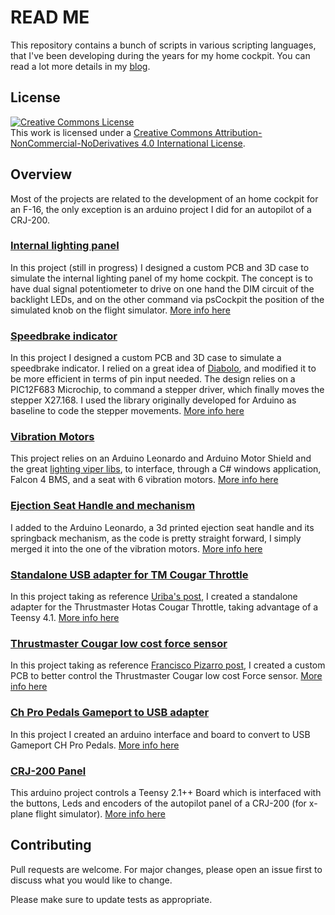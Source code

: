# READ ME

This repository contains a bunch of scripts in various scripting languages, that I've been developing during the years for my home cockpit. You can read a lot more details in my [blog](https://giovannimedici.wordpress.com).

## License
<a rel="license" href="http://creativecommons.org/licenses/by-nc-nd/4.0/"><img alt="Creative Commons License" style="border-width:0" src="https://i.creativecommons.org/l/by-nc-nd/4.0/88x31.png" /></a><br />This work is licensed under a <a rel="license" href="http://creativecommons.org/licenses/by-nc-nd/4.0/">Creative Commons Attribution-NonCommercial-NoDerivatives 4.0 International License</a>.
## Overview

Most of the projects are related to the development of an home cockpit for an F-16, the only exception is an arduino project I did for an autopilot of a CRJ-200.

### [Internal lighting panel](https://giovannimedici.wordpress.com/2022/10/01/internal-lighting-panel/)

In this project (still in progress) I designed a custom PCB and 3D case to simulate the internal lighting panel of my home cockpit. The concept is to have dual signal potentiometer to drive on one hand the DIM circuit of the backlight LEDs, and on the other command via psCockpit the position of the simulated knob on the flight simulator. [More info here](https://giovannimedici.wordpress.com/2022/10/01/internal-lighting-panel/)


### [Speedbrake indicator](https://giovannimedici.wordpress.com/2022/04/03/speed-brake-indicator/)

In this project I designed a custom PCB and 3D case to simulate a speedbrake indicator. I relied on a great idea of [Diabolo](http://www.viperpits.org/smf/index.php?topic=10716.msg185798#msg185798), and modified it to be more efficient in terms of pin input needed. The design relies on a PIC12F683 Microchip, to command a stepper driver, which finally moves the stepper X27.168. I used the library originally developed for Arduino as baseline to code the stepper movements. [More info here](giovannimedici.wordpress.com/2022/04/03/speed-brake-indicator/)

### [Vibration Motors](https://github.com/Giovanni-Medici/FalconCockpit/tree/master/VibrationMotors_EjectionSeatHandle)

This project relies on an Arduino Leonardo and Arduino Motor Shield and the great [lighting viper libs](https://github.com/lightningviper/lightningstools), to interface, through a C# windows application, Falcon 4 BMS, and a seat with 6 vibration motors. [More info here](giovannimedici.wordpress.com/2020/11/21/vibration-motors-seat/)

### [Ejection Seat Handle and mechanism](https://github.com/Giovanni-Medici/FalconCockpit/tree/master/VibrationMotors_EjectionSeatHandle)

I added to the Arduino Leonardo, a 3d printed ejection seat handle and its springback mechanism, as the code is pretty straight forward, I simply merged it into the one of the vibration motors. [More info here](giovannimedici.wordpress.com/2021/03/25/ejection-seat-handle-and-mechanism/)

### [Standalone USB adapter for TM Cougar Throttle](https://github.com/Giovanni-Medici/FalconCockpit/tree/master/USBstandaloneCougar)

In this project taking as reference [Uriba's post](https://pit.uriba.org/uriba/standalone-cougar-tqs-part-i/), I created a standalone adapter for the Thrustmaster Hotas Cougar Throttle, taking advantage of a Teensy 4.1. [More info here](giovannimedici.wordpress.com/2020/08/28/standalone-usb-adapter-for-tm-cougar-throttle/)

### [Thrustmaster Cougar low cost force sensor](https://giovannimedici.wordpress.com/2020/10/04/tm-cougar-low-cost-force-sensor/)

In this project taking as reference [Francisco Pizarro post](http://www.viperpits.org/smf/index.php?topic=7295.0), I created a custom PCB to better control the Thrustmaster Cougar low cost Force sensor. [More info here](https://giovannimedici.wordpress.com/2020/10/04/tm-cougar-low-cost-force-sensor/)

### [Ch Pro Pedals Gameport to USB adapter](https://github.com/Giovanni-Medici/FalconCockpit/tree/master/CHProPedalsGameport2USB)

In this project I created an arduino interface and board to convert to USB Gameport CH Pro Pedals. [More info here](giovannimedici.wordpress.com/2020/10/11/ch-pro-pedals-gameport-to-usb-adapter/)

### [CRJ-200 Panel](https://github.com/Giovanni-Medici/FalconCockpit/tree/master/CRJ200autopilot)

This arduino project controls a Teensy 2.1++ Board which is interfaced with the buttons, Leds and encoders of the autopilot panel of a CRJ-200 (for x-plane flight simulator). [More info here](giovannimedici.wordpress.com/2013/01/07/crj-200-panel/)

## Contributing
Pull requests are welcome. For major changes, please open an issue first to discuss what you would like to change.

Please make sure to update tests as appropriate.

